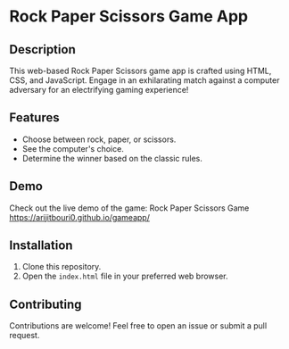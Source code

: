 

 # Rock Paper Scissors Game App


## Description
This web-based Rock Paper Scissors game app is crafted using HTML, CSS, and JavaScript. Engage in an exhilarating match against a computer adversary for an electrifying gaming experience!

## Features
- Choose between rock, paper, or scissors.
- See the computer's choice.
- Determine the winner based on the classic rules.

## Demo
Check out the live demo of the game: Rock Paper Scissors Game
https://arijitbouri0.github.io/gameapp/

## Installation
1. Clone this repository.
2. Open the `index.html` file in your preferred web browser.

## Contributing
Contributions are welcome! Feel free to open an issue or submit a pull request.
